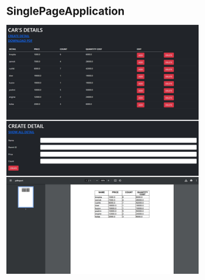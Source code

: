 # SinglePageApplication
![Screenshot1](screenshots/1.jpg)
![Screenshot2](screenshots/2.jpg)
![Screenshot3](screenshots/3.jpg)
